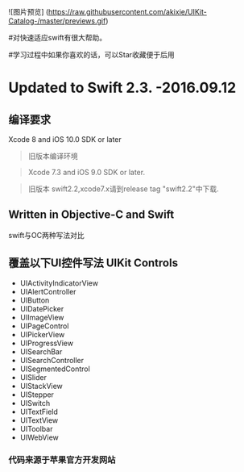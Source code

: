 
![图片预览]
(https://raw.githubusercontent.com/akixie/UIKit-Catalog-/master/previews.gif)

#对快速适应swift有很大帮助。

#学习过程中如果你喜欢的话，可以Star收藏便于后用

# Updated to Swift 2.3. -2016.09.12


## 编译要求

Xcode 8 and iOS 10.0 SDK or later

> 旧版本编译环境

> Xcode 7.3 and iOS 9.0 SDK or later.

> 旧版本 swift2.2,xcode7.x请到release tag "swift2.2"中下载.

## Written in Objective-C and Swift

swift与OC两种写法对比


## 覆盖以下UI控件写法 UIKit Controls 

+ UIActivityIndicatorView
+ UIAlertController
+ UIButton
+ UIDatePicker
+ UIImageView
+ UIPageControl
+ UIPickerView
+ UIProgressView
+ UISearchBar
+ UISearchController
+ UISegmentedControl
+ UISlider
+ UIStackView
+ UIStepper
+ UISwitch
+ UITextField
+ UITextView
+ UIToolbar
+ UIWebView

### 代码来源于苹果官方开发网站
